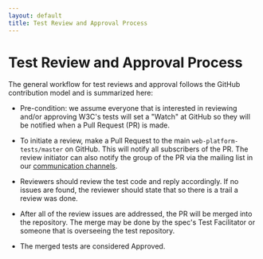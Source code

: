 ```yaml
---
layout: default
title: Test Review and Approval Process
---
```


# Test Review and Approval Process

The general workflow for test reviews and approval follows the GitHub
contribution model and is summarized here: 

* Pre-condition: we assume everyone that is interested in reviewing and/or
approving W3C's tests will set a "Watch" at GitHub so they will be notified
when a Pull Request (PR) is made. 

* To initiate a review, make a Pull Request to the main `web-platform-
tests/master` on GitHub. This will notify all subscribers of the PR. The
review initiator can also notify the group of the PR via the mailing list in
our [communication channels][1]. 

* Reviewers should review the test code and reply accordingly. If no issues
are found, the reviewer should state that so there is a trail a review was
done. 

* After all of the review issues are addressed, the PR will be merged into
the repository. The merge may be done by the spec's Test Facilitator or
someone that is overseeing the test repository.
 
* The merged tests are considered Approved. 

[1]: communication-channels.md

